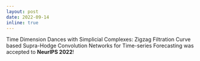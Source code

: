 ```yaml
---
layout: post
date: 2022-09-14
inline: true
---
```


Time Dimension Dances with Simplicial Complexes: Zigzag Filtration Curve based Supra-Hodge Convolution Networks for Time-series Forecasting was accepted to **NeurIPS 2022**!
